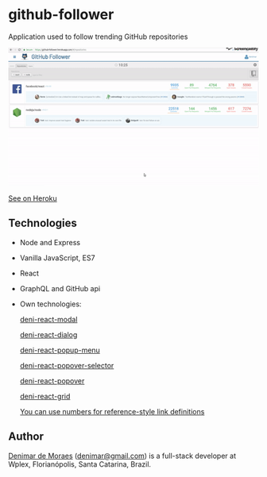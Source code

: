 # github-follower
Application used to follow trending GitHub repositories

![alt text](https://raw.githubusercontent.com/denimar/github-follower/master/github-follower.gif)


[See on Heroku](https://github-follower.herokuapp.com/#/repositories/)

## Technologies
* Node and Express
* Vanilla JavaScript, ES7  
* React  
* GraphQL and GitHub api  
* Own technologies:

    [deni-react-modal](https://github.com/denimar/deni-react-modal)    
    
    [deni-react-dialog](https://github.com/denimar/deni-react-dialog)
    
    [deni-react-popup-menu](https://github.com/denimar/deni-react-popup-menu)
    
    [deni-react-popover-selector](https://github.com/denimar/deni-react-popover-selector)
    
    [deni-react-popover](https://github.com/denimar/deni-react-popover)
    
    [deni-react-grid](https://github.com/denimar/deni-react-grid)
    
    [You can use numbers for reference-style link definitions][1]
    
    
## Author

[Denimar de Moraes](http://github.com/denimar) (denimar@gmail.com) is a full-stack developer at Wplex, Florianópolis, Santa Catarina, Brazil.

[1]: http://slashdot.org
